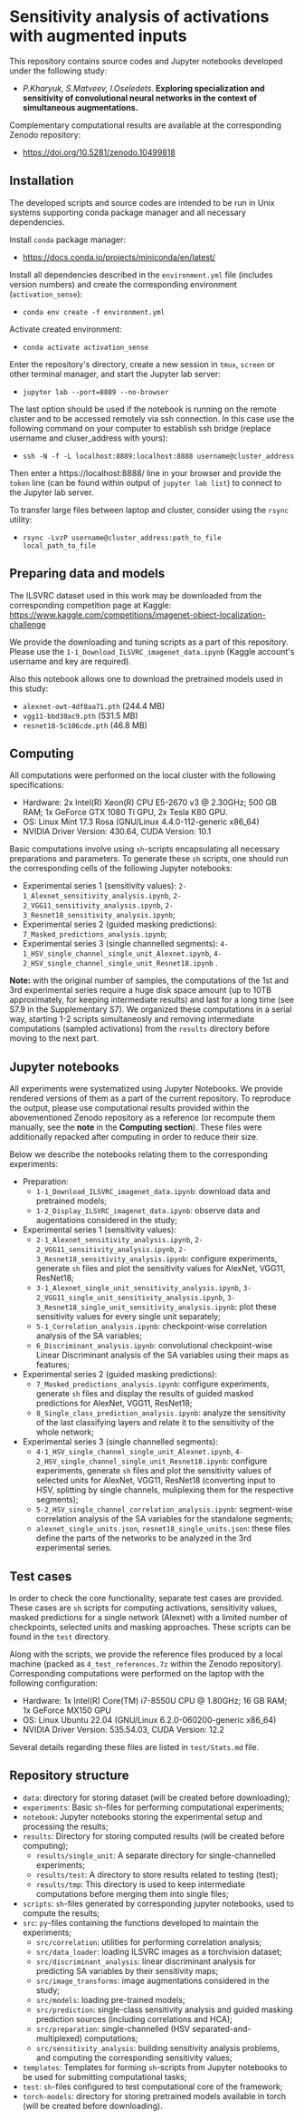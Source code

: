 # Sensitivity analysis of activations with augmented inputs

This repository contains source codes and Jupyter notebooks developed under the following study:
- *P.Kharyuk, S.Matveev, I.Oseledets.* **Exploring specialization and sensitivity of convolutional neural networks in the context of simultaneous augmentations.**

Complementary computational results are available at the corresponding Zenodo repository:
- https://doi.org/10.5281/zenodo.10499818

## Installation

The developed scripts and source codes are intended to be run in Unix systems supporting conda package manager and all necessary dependencies. 

Install ```conda``` package manager:
- https://docs.conda.io/projects/miniconda/en/latest/

Install all dependencies described in the ```environment.yml``` file (includes version numbers) and create the corresponding environment (```activation_sense```):
- ```conda env create -f environment.yml```

Activate created environment:
- ```conda activate activation_sense```

Enter the repository's directory, create a new session in ```tmux```, ```screen``` or other terminal manager, and start the Jupyter lab server:
- ```jupyter lab --port=8889 --no-browser```

The last option should be used if the notebook is running on the remote cluster and to be accessed remotely via ssh connection. In this case use the following command on your computer to establish ssh bridge (replace username and cluser_address with yours):
- ```ssh -N -f -L localhost:8889:localhost:8888 username@cluster_address```

Then enter a https://localhost:8888/ line in your browser and provide the ```token``` line (can be found within output of ```jupyter lab list```) to connect to the Jupyter lab server.

To transfer large files between laptop and cluster, consider using the ```rsync``` utility:
- ```rsync -LvzP username@cluster_address:path_to_file local_path_to_file```

## Preparing data and models

The ILSVRC dataset used in this work may be downloaded from the corresponding competition page at Kaggle:
https://www.kaggle.com/competitions/imagenet-object-localization-challenge

We provide the downloading and tuning scripts as a part of this repository. Please use the ```1-1_Download_ILSVRC_imagenet_data.ipynb``` (Kaggle account's username and key are required).

Also this notebook allows one to download the pretrained models used in this study:
- ```alexnet-owt-4df8aa71.pth``` (244.4 MB)
- ```vgg11-bbd30ac9.pth``` (531.5 MB)
- ```resnet18-5c106cde.pth``` (46.8 MB)


## Computing

All computations were performed on the local cluster with the following specifications:
- Hardware: 2x Intel(R) Xeon(R) CPU E5-2670 v3 @ 2.30GHz; 500 GB RAM; 1x GeForce GTX 1080 Ti GPU, 2x Tesla K80 GPU.
- OS: Linux Mint 17.3 Rosa (GNU/Linux 4.4.0-112-generic x86_64)
- NVIDIA Driver Version: 430.64, CUDA Version: 10.1

Basic computations involve using ```sh```-scripts encapsulating all necessary preparations and parameters. To generate these ```sh``` scripts, one should run the corresponding cells of the following Jupyter notebooks:
- Experimental series 1 (sensitivity values): ```2-1_Alexnet_sensitivity_analysis.ipynb```, ```2-2_VGG11_sensitivity_analysis.ipynb```, ```2-3_Resnet18_sensitivity_analysis.ipynb```;
- Experimental series 2 (guided masking predictions): ```7_Masked_predictions_analysis.ipynb```;
- Experimental series 3 (single channelled segments): ```4-1_HSV_single_channel_single_unit_Alexnet.ipynb```, ```4-2_HSV_single_channel_single_unit_Resnet18.ipynb``` .

**Note:** with the original number of samples, the computations of the 1st and 3rd experimental series require a huge disk space amount (up to 10TB approximately, for keeping intermediate results) and last for a long time (see S7.9 in the Supplementary S7). We organized these computations in a serial way, starting 1-2 scripts simultaneosly and removing intermediate computations (sampled activations) from the ```results``` directory before moving to the next part.

## Jupyter notebooks

All experiments were systematized using Jupyter Notebooks. We provide rendered versions of them as a part of the current repository. To reproduce the output, please use computational results provided within the abovementioned Zenodo repository as a reference (or recompute them manually, see the **note** in the **Computing section**). These files were additionally repacked after computing in order to reduce their size.

Below we describe the notebooks relating them to the corresponding experiments:

- Preparation:
    - ```1-1_Download_ILSVRC_imagenet_data.ipynb```: download data and pretrained models;
    - ```1-2_Display_ILSVRC_imagenet_data.ipynb```: observe data and augentations considered in the study;
- Experimental series 1 (sensitivity values):
    - ```2-1_Alexnet_sensitivity_analysis.ipynb```, ```2-2_VGG11_sensitivity_analysis.ipynb```, ```2-3_Resnet18_sensitivity_analysis.ipynb```: configure experiments, generate ```sh``` files and plot the sensitivity values for AlexNet, VGG11, ResNet18;
    - ```3-1_Alexnet_single_unit_sensitivity_analysis.ipynb```, ```3-2_VGG11_single_unit_sensitivity_analysis.ipynb```, ```3-3_Resnet18_single_unit_sensitivity_analysis.ipynb```: plot these sensitivity values for every single unit separately;
    - ```5-1_Correlation_analysis.ipynb```: checkpoint-wise correlation analysis of the SA variables;
    - ```6_Discriminant_analysis.ipynb```: convolutional checkpoint-wise Linear Discriminant analysis of the SA variables using their maps as features;
- Experimental series 2 (guided masking predictions):
    - ```7_Masked_predictions_analysis.ipynb```: configure experiments, generate ```sh``` files and display the results of guided masked predictions for AlexNet, VGG11, ResNet18;
    - ```8_Single_class_prediction_analysis.ipynb```: analyze the sensitivity of the last classifying layers and relate it to the sensitivity of the whole network;
- Experimental series 3 (single channelled segments):
    - ```4-1_HSV_single_channel_single_unit_Alexnet.ipynb```, ```4-2_HSV_single_channel_single_unit_Resnet18.ipynb```: configure experiments, generate ```sh``` files and plot the sensitivity values of selected units for AlexNet, VGG11, ResNet18 (converting input to HSV, splitting by single channels, muliplexing them for the respective segments);
    - ```5-2_HSV_single_channel_correlation_analysis.ipynb```: segment-wise correlation analysis of the SA variables for the standalone segments;
    - ```alexnet_single_units.json```, ```resnet18_single_units.json```: these files define the parts of the networks to be analyzed in the 3rd experimental series.

## Test cases

In order to check the core functionality, separate test cases are provided. These cases are ```sh``` scripts for computing activations, sensitivity values, masked predictions for a single network (Alexnet) with a limited number of checkpoints, selected units and masking approaches. These scripts can be found in the ```test``` directory.

Along with the scripts, we provide the reference files produced by a local machine (packed as ```4_test_references.7z``` within the Zenodo repository). Corresponding computations were performed on the laptop with the following configuration:
- Hardware: 1x Intel(R) Core(TM) i7-8550U CPU @ 1.80GHz; 16 GB RAM; 1x GeForce MX150 GPU
- OS: Linux Ubuntu 22.04 (GNU/Linux 6.2.0-060200-generic x86_64)
- NVIDIA Driver Version: 535.54.03, CUDA Version: 12.2

Several details regarding these files are listed in ```test/Stats.md``` file.


## Repository structure

- ```data```: directory for storing dataset (will be created before downloading);
- ```experiments```: Basic ```sh```-files for performing computational experiments;
- ```notebook```: Jupyter notebooks storing the experimental setup and processing the results;
- ```results```: Directory for storing computed results (will be created before computing);
    - ```results/single_unit```: A separate directory for single-channelled experiments;
    - ```results/test```: A directory to store results related to testing (test);
    - ```results/tmp```: This directory is used to keep intermediate computations before merging them into single files;
- ```scripts```: ```sh```-files generated by corresponding jupyter notebooks, used to compute the results;
- ```src```: ```py```-files containing the functions developed to maintain the experiments;
    - ```src/correlation```: utilities for performing correlation analysis;
    - ```src/data_loader```: loading ILSVRC images as a torchvision dataset;
    - ```src/discriminant_analysis```: linear discriminant analysis for predicting SA variables by their sensitivity maps;
    - ```src/image_transforms```: image augmentations considered in the study;
    - ```src/models```: loading pre-trained models;
    - ```src/prediction```: single-class sensitivity analysis and guided masking prediction sources (including correlations and HCA);
    - ```src/preparation```: single-channelled (HSV separated-and-multiplexed) computations;
    - ```src/sensitivity_analysis```: building sensitivity analysis problems, and computing the corresponding sensitivity values;
- ```templates```: Templates for forming ```sh```-scripts from Jupyter notebooks to be used for submitting computational tasks;
- ```test```: ```sh```-files configured to test computational core of the framework;
- ```torch-models```: directory for storing pretrained models available in torch (will be created before downloading).
